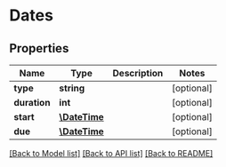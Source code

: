 # Dates

## Properties
Name | Type | Description | Notes
------------ | ------------- | ------------- | -------------
**type** | **string** |  | [optional] 
**duration** | **int** |  | [optional] 
**start** | [**\DateTime**](\DateTime.md) |  | [optional] 
**due** | [**\DateTime**](\DateTime.md) |  | [optional] 

[[Back to Model list]](../README.md#documentation-for-models) [[Back to API list]](../README.md#documentation-for-api-endpoints) [[Back to README]](../README.md)


